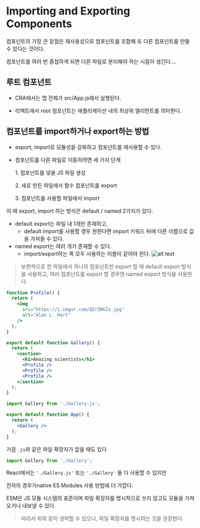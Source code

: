 # Importing and Exporting Components
컴포넌트의 가장 큰 장점은 재사용성으로 컴포넌트를 조합해 또 다른 컴포넌트를 만들 수 있다는 것이다.

 컴포넌트를 여러 번 중첩하게 되면 다른 파일로 분리해야 하는 시점이 생긴다.... 

## 루트 컴포넌트

- CRA에서는 앱 전체가 src/App.js에서 실행된다.

- 리액트에서 root 컴포넌트는 애플리케이션 내의 최상위 엘리먼트를 의미한다.

## 컴포넌트를 import하거나 export하는 방법

- export, import로 모듈성을 강화하고 컴포넌트를 재사용할 수 있다.

- 컴포넌트를 다른 파일로 이동하려면 세 가지 단계

    1. 컴포넌트를 넣을 JS 파일 생성

    2. 새로 만든 파일에서 함수 컴포넌트를 export

    3. 컴포넌트를 사용할 파일에서 import

이 때 export, import 하는 방식은 default / named 2가지가 있다.

- default export는 파일 내 1개만 존재하고,
    - default import를 사용할 경우 원한다면 import 키워드 뒤에 다른 이름으로 값을 가져올 수 있다.
- named export는 여러 개가 존재할 수 있다.
    - import/export하는 쪽 모두 사용하는 이름이 같아야 한다.
![alt text](image.png)

> 보편적으로 한 파일에서 하나의 컴포넌트만 export 할 때 default export 방식을 사용하고, 여러 컴포넌트를 export 할 경우엔 named export 방식을 사용한다.

```jsx
function Profile() {
  return (
    <img
      src="https://i.imgur.com/QIrZWGIs.jpg"
      alt="Alan L. Hart"
    />
  );
}

export default function Gallery() {
  return (
    <section>
      <h1>Amazing scientists</h1>
      <Profile />
      <Profile />
      <Profile />
    </section>
  );
}

```

```jsx
import Gallery from './Gallery.js';

export default function App() {
  return (
    <Gallery />
  );
}

```

가끔 `.js`와 같은 파일 확장자가 없을 때도 있다

```jsx
import Gallery from './Gallery';
```

React에서는 `'./Gallery.js'` 또는 `'./Gallery'` 둘 다 사용할 수 있지만 

전자의 경우가native ES Modules 사용 방법에 더 가깝다.

ESM은 JS 모듈 시스템의 표준이며 파일 확장자를 명시적으로 쓰지 않고도 모듈을 가져오거나 내보낼 수 있다.

> 따라서 위와 같이 생략할 수 있으나, 파일 확장자를 명시하는 것을 권장한다.